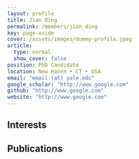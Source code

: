 ```yaml
---
layout: profile
title: Jian Ding
permalink: /members/jian_ding
key: page-aside
cover: /assets/images/dummy-profile.jpeg
article:
  type: normal
  show_cover: false
position: PhD Candidate
location: New Haven • CT • USA
email: "email (at) yale.edu"
google_scholar: "http://www.google.com"
github: "http://www.google.com"
website: "http://www.google.com"
---
```


## Interests

## Publications
